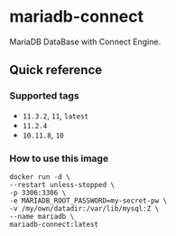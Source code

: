 # mariadb-connect

MariaDB DataBase with Connect Engine.

## Quick reference

### Supported tags

- `11.3.2`, `11`, `latest`  
- `11.2.4`  
- `10.11.8`, `10`

### How to use this image

```shell
docker run -d \
--restart unless-stopped \
-p 3306:3306 \
-e MARIADB_ROOT_PASSWORD=my-secret-pw \
-v /my/own/datadir:/var/lib/mysql:Z \
--name mariadb \
mariadb-connect:latest
```
